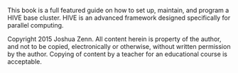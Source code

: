 This book is a full featured guide on how to set up, maintain, and program a HIVE base cluster. HIVE is an advanced framework designed specifically for parallel computing.


Copyright 2015 Joshua Zenn. All content herein is property of the author, and not to be copied, electronically or otherwise, without written permission by the author. Copying of content by a teacher for an educational course is acceptable.